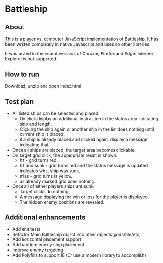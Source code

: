 Battleship
=======

## About

This is a player vs. computer JavaScript implementation of Battleship.  It has been written completely in native Javascript and uses no other libraries.

It was tested in the recent versions of Chrome, Firefox and Edge.  Internet Explorer is not supported.

## How to run

Download, unzip and open index.html.

## Test plan

- All listed ships can be selected and placed.
    - On click display an additional instruction in the status area indicating ship and length.
    - Clicking the ship again or another ship in the list does nothing until current ship is placed.
    - if a ship is already placed and clicked again, display a message indicating that.
- Once all ships are placed, the target area becomes clickable.
- On target grid click, the appropriate result is shown.
    - hit - grid turns red.
    - hit and sunk - grid turns red and the status message is updated indicates what ship was sunk.
    - miss - grid turns is yellow. 
    - an already marked grid does nothing.
- Once all of either players ships are sunk.
    - Target clicks do nothing.
    - A message displaying the win or loss for the player is displayed.
    - The hidden enemy positions are revealed. 

## Additional enhancements

- Add unit tests
- Refactor Main Battleship object into other objects(grids/tile/etc)
- Add horizontal placement support
- Add random enemy ship placement 
- Improve enemy targeting 
- Add Polyfills to support IE (Or use a modern library to accomplish)

